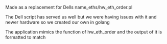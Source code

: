 Made as a replacement for Dells name_eths/hw_eth_order.pl

The Dell script has served us well but we were having issues with it and newer hardware so we created our own in golang

The application mimics the function of hw_eth_order and the output of it is formatted to match

